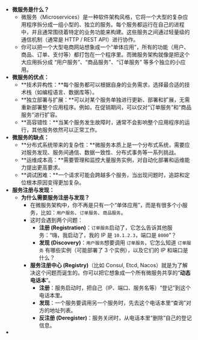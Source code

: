 - **微服务是什么？**
	- 微服务（Microservices）是一种软件架构风格，它将一个大型的复杂应用程序拆分成一组小型的、独立的服务。每个服务都运行在自己的进程中，并且通常围绕着特定的业务功能来构建。这些服务之间通过轻量级的通信机制（通常是 HTTP / REST API）进行协作。
	- 你可以把一个大型电商网站想象成一个“单体应用”，所有的功能（用户、商品、订单、支付等）都打包在一个程序里。而微服务架构就像是把这个大应用拆分成 “用户服务”、“商品服务”、“订单服务” 等多个独立的小应用。
- **微服务的优点：**
	- **技术异构性：**每个服务都可以根据自身的业务需求，选择最合适的技术栈（如编程语言、数据库等）。
	- **独立部署与扩展：**可以对某个服务单独进行更新、部署和扩展，无需重新部署整个应用程序。例如，在促销期间，可以仅对“订单服务”和“商品服务”进行扩容。
	- **高容错性：**当某个服务发生故障时，通常不会影响整个应用程序的运行，其他服务依然可以正常工作。
- **微服务的缺点：**
	- **分布式系统带来的复杂性：**微服务本质上是一个分布式系统，需要应对服务发现、服务间通信、数据一致性、分布式事务等一系列挑战。
	- **运维成本高：**需要管理和监控大量服务实例，对自动化部署和运维能力提出更高要求。
	- **调试困难：**一个请求可能会跨越多个服务，当出现问题时，追踪和定位根本原因变得更加复杂。
- **服务注册与发现：**
	- **为什么需要服务注册与发现？**
		- 在微服务架构中，你不再是只有一个“单体应用”，而是有很多个小服务，比如：`用户服务`、`订单服务`、`商品服务`。
		- 这时会遇到两个问题：
			- **注册 (Registration)**：`订单服务`启动了，它怎么告诉其他服务：“嗨，我启动了，我的 IP 是 `10.1.2.3`，端口是 `8000`”？
			- **发现 (Discovery)**：`用户服务`想要调用 `订单服务`，它怎么知道 `订单服务` 有哪些实例（可能部署了 3 个实例），以及它们的 IP 和端口是什么？
		- **服务注册中心 (Registry)**（比如 Consul, Etcd, Nacos）就是为了解决这个问题而诞生的。你可以把它想象成一个所有微服务共享的“**动态电话本**”。
			- **注册**：服务启动时，把自己（IP、端口、服务名等）“登记”到这个电话本里。
			- **发现**：一个服务要调用另一个服务时，先去这个电话本里“查询”对方的地址列表。
			- **反注册 (Deregister)**：服务关闭时，从电话本里“删除”自己的登记信息。
-